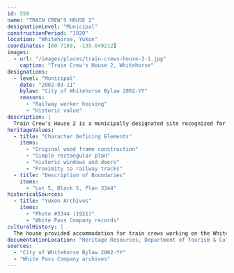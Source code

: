 ```yaml
---
id: 558
name: "TRAIN CREW'S HOUSE 2"
designationLevel: "Municipal"
constructionPeriod: "1920"
location: "Whitehorse, Yukon"
coordinates: [60.7188, -135.049212]
images:
  - url: "/images/places/train-crews-house-2-1.jpg"
    caption: "Train Crew's House 2, Whitehorse"
designations:
  - level: "Municipal"
    date: "2002-03-11"
    bylaw: "City of Whitehorse Bylaw 2002-YY"
    reasons:
      - "Railway worker housing"
      - "Historic value"
description: |
  Train Crew's House 2 is a municipally designated site recognized for its association with the White Pass & Yukon Route railway and its role in housing railway workers. The house is a rare surviving example of early 20th-century worker housing in Whitehorse.
heritageValues:
  - title: "Character Defining Elements"
    items:
      - "Original wood frame construction"
      - "Simple rectangular plan"
      - "Historic windows and doors"
      - "Proximity to railway tracks"
  - title: "Description of Boundaries"
    items:
      - "Lot 5, Block 5, Plan 3344"
historicalSources:
  - title: "Yukon Archives"
    items:
      - "Photo #3344 (1921)"
      - "White Pass Company records"
culturalHistory: |
  The house provided accommodation for train crews working on the White Pass & Yukon Route, reflecting the importance of the railway in the development of Whitehorse.
documentationLocation: "Heritage Resources, Department of Tourism & Culture, Government of Yukon, file #BBBB-BB"
sources:
  - "City of Whitehorse Bylaw 2002-YY"
  - "White Pass Company archives"
---
```

